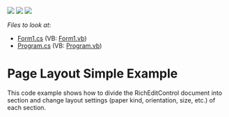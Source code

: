 <!-- default badges list -->
![](https://img.shields.io/endpoint?url=https://codecentral.devexpress.com/api/v1/VersionRange/134576816/23.1.2%2B)
[![](https://img.shields.io/badge/Open_in_DevExpress_Support_Center-FF7200?style=flat-square&logo=DevExpress&logoColor=white)](https://supportcenter.devexpress.com/ticket/details/T553072)
[![](https://img.shields.io/badge/📖_How_to_use_DevExpress_Examples-e9f6fc?style=flat-square)](https://docs.devexpress.com/GeneralInformation/403183)
<!-- default badges end -->
<!-- default file list -->
*Files to look at*:

* [Form1.cs](./CS/PageLayout/Form1.cs) (VB: [Form1.vb](./VB/PageLayout/Form1.vb))
* [Program.cs](./CS/PageLayout/Program.cs) (VB: [Program.vb](./VB/PageLayout/Program.vb))
<!-- default file list end -->
# Page Layout Simple Example


This code example shows how to divide the RichEditControl document into section and change layout settings (paper kind, orientation, size, etc.) of each section.

<br/>


